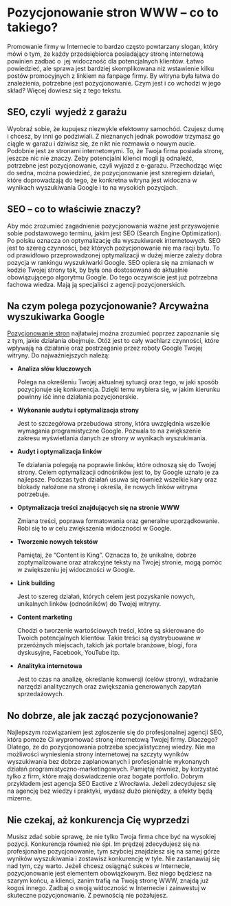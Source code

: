 # Pozycjonowanie stron WWW – co to takiego?

Promowanie firmy w Internecie to bardzo często powtarzany slogan, który mówi o tym, że każdy przedsiębiorca posiadający stronę internetową powinien zadbać o  jej widoczność dla potencjalnych klientów. Łatwo powiedzieć, ale sprawa jest bardziej skomplikowana niż wstawienie kilku postów promocyjnych z linkiem na fanpage firmy. By witryna była łatwa do znalezienia, potrzebne jest pozycjonowanie. Czym jest i co wchodzi w jego skład? Więcej dowiesz się z tego tekstu.

## SEO, czyli  wyjedź z garażu

Wyobraź sobie, że kupujesz niezwykle efektowny samochód. Czujesz dumę i chcesz, by inni go podziwiali. Z nieznanych jednak powodów trzymasz go ciągle w garażu i dziwisz się, że nikt nie rozmawia o nowym aucie. Podobnie jest ze stronami internetowymi. To, że Twoja firma posiada stronę, jeszcze nic nie znaczy. Żeby potencjalni klienci mogli ją odnaleźć, potrzebne jest pozycjonowanie, czyli wyjazd z e-garażu. Przechodząc więc do sedna, można powiedzieć, że pozycjonowanie jest szeregiem działań, które doprowadzają do tego, że konkretna witryna jest widoczna w wynikach wyszukiwania Google i to na wysokich pozycjach.

## SEO – co to właściwie znaczy?

Aby móc zrozumieć zagadnienie pozycjonowania ważne jest przyswojenie sobie podstawowego terminu, jakim jest SEO (Search Engine Optimization). Po polsku oznacza on optymalizację dla wyszukiwarek internetowych. SEO jest to szereg czynności, bez których pozycjonowanie nie ma racji bytu. To od prawidłowo przeprowadzonej optymalizacji w dużej mierze zależy dobra pozycja w rankingu wyszukiwarki Google. SEO opiera się na zmianach w kodzie Twojej strony tak, by była ona dostosowana do aktualnie obowiązującego algorytmu Google. Do tego oczywiście jest już potrzebna fachowa wiedza. Mają ją specjaliści z agencji pozycjonerskich.

## Na czym polega pozycjonowanie? Arcyważna wyszukiwarka Google

[Pozycjonowanie stron](https://www.eactive.pl) najłatwiej można zrozumieć poprzez zapoznanie się z tym, jakie działania obejmuje. Otóż jest to cały wachlarz czynności, które wpływają na działanie oraz postrzeganie przez roboty Google Twojej witryny. Do najważniejszych należą:

* **Analiza słów kluczowych**

  Polega na określeniu Twojej aktualnej sytuacji oraz tego, w jaki sposób pozycjonuje się konkurencja. Dzięki temu wybiera się, w jakim kierunku powinny iść inne działania pozycjonerskie.

* **Wykonanie audytu i optymalizacja strony**

  Jest to szczegółowa przebudowa strony, która uwzględnia wszelkie wymagania programistyczne Google. Pozwala to na zwiększenie zakresu wyświetlania danych ze strony w wynikach wyszukiwania.

* **Audyt i optymalizacja linków**

  Te działania polegają na poprawie linków, które odnoszą się do Twojej strony. Celem optymalizacji odnośników jest to, by Google uznało je za najlepsze. Podczas tych działań usuwa się również wszelkie kary oraz blokady nałożone na stronę i określa, ile nowych linków witryna potrzebuje.

* **Optymalizacja treści znajdujących się na stronie WWW**

  Zmiana treści, poprawa formatowania oraz generalne uporządkowanie. Robi się to w celu zwiększenia widoczności w Google.

* **Tworzenie nowych tekstów**

  Pamiętaj, że “Content is King”. Oznacza to, że unikalne, dobrze zoptymalizowane oraz atrakcyjne teksty na Twojej stronie, mogą pomóc w zwiększeniu jej widoczności w Google.

* **Link building**

  Jest to szereg działań, których celem jest pozyskanie nowych, unikalnych linków (odnośników) do Twojej witryny.

* **Content marketing**

  Chodzi o tworzenie wartościowych treści, które są skierowane do Twoich potencjalnych klientów. Takie treści są dystrybuowane w przeróżnych miejscach, takich jak portale branżowe, blogi, fora dyskusyjne, Facebook, YouTube itp.

* **Analityka internetowa**

  Jest to czas na analizę, określanie konwersji (celów strony), wdrażanie narzędzi analitycznych oraz zwiększania generowanych zapytań sprzedażowych.

## No dobrze, ale jak zacząć pozycjonowanie?

Najlepszym rozwiązaniem jest zgłoszenie się do profesjonalnej agencji SEO, która pomoże Ci wypromować stronę internetową Twojej firmy. Dlaczego? Dlatego, że do pozycjonowania potrzeba specjalistycznej wiedzy. Nie ma możliwości wyniesienia strony internetowej na szczyty wyników wyszukiwania bez dobrze zaplanowanych i profesjonalnie wykonanych działań programistyczno-marketingowych. Pamiętaj również, by korzystać tylko z firm, które mają doświadczenie oraz bogate portfolio. Dobrym przykładem jest agencja SEO Eactive z Wrocławia. Jeżeli zdecydujesz się na agencję bez wiedzy i praktyki, wydasz dużo pieniędzy, a efekty będą mizerne.

## Nie czekaj, aż konkurencja Cię wyprzedzi

Musisz zdać sobie sprawę, że nie tylko Twoja firma chce być na wysokiej pozycji. Konkurencja również nie śpi. Im prędzej zdecydujesz się na profesjonalne pozycjonowanie, tym szybciej znajdziesz się na samej górze wyników wyszukiwania i zostawisz konkurencję w tyle. Nie zastanawiaj się nad tym, czy warto. Jeżeli chcesz osiągnąć sukces w Internecie, pozycjonowanie jest elementem obowiązkowym. Bez niego będziesz na szarym końcu, a klienci, zanim trafią na Twoją stronę WWW, znajdą już kogoś innego. Zadbaj o swoją widoczność w Internecie i zainwestuj w skuteczne pozycjonowanie. Z pewnością nie pożałujesz.